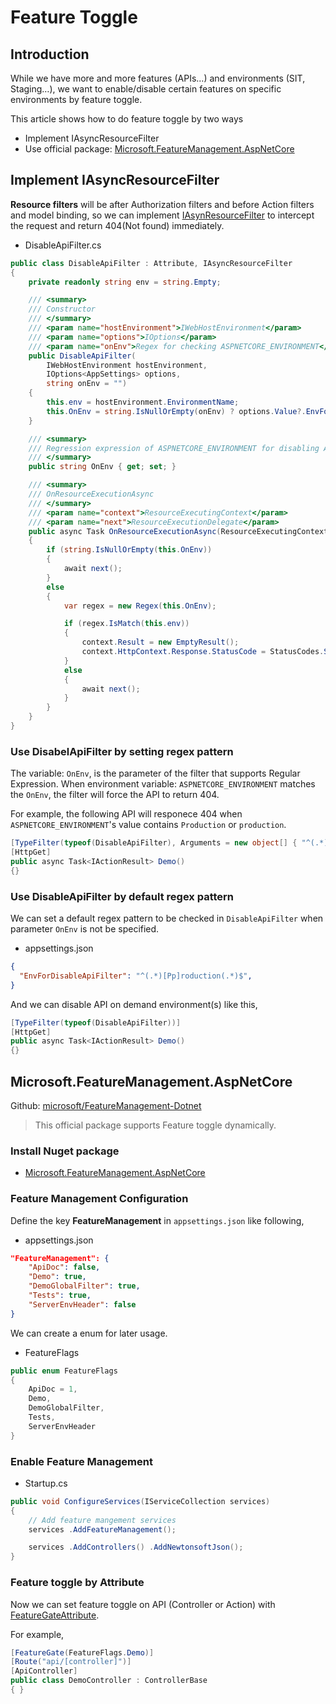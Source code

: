 # Feature Toggle

## Introduction

While we have more and more features (APIs…) and environments (SIT, Staging…), we want to enable/disable certain features on specific environments by feature toggle.

This article shows how to do feature toggle by two ways

- Implement IAsyncResourceFilter
- Use official package: [Microsoft.FeatureManagement.AspNetCore](https://github.com/microsoft/FeatureManagement-Dotnet)


## Implement IAsyncResourceFilter

**Resource filters** will be after Authorization filters and before Action filters and model binding, so we can implement [IAsynResourceFilter](https://docs.microsoft.com/zh-tw/dotnet/api/microsoft.aspnetcore.mvc.filters.iasyncresourcefilter) to intercept the request and return 404(Not found) immediately.


- DisableApiFilter.cs

```csharp
public class DisableApiFilter : Attribute, IAsyncResourceFilter
{
    private readonly string env = string.Empty;

    /// <summary>
    /// Constructor
    /// </summary>
    /// <param name="hostEnvironment">IWebHostEnvironment</param>
    /// <param name="options">IOptions</param>
    /// <param name="onEnv">Regex for checking ASPNETCORE_ENVIRONMENT</param>
    public DisableApiFilter(
        IWebHostEnvironment hostEnvironment,
        IOptions<AppSettings> options,
        string onEnv = "")
    {
        this.env = hostEnvironment.EnvironmentName;
        this.OnEnv = string.IsNullOrEmpty(onEnv) ? options.Value?.EnvForDisableApiFilter : onEnv;
    }

    /// <summary>
    /// Regression expression of ASPNETCORE_ENVIRONMENT for disabling API
    /// </summary>
    public string OnEnv { get; set; }

    /// <summary>
    /// OnResourceExecutionAsync
    /// </summary>
    /// <param name="context">ResourceExecutingContext</param>
    /// <param name="next">ResourceExecutionDelegate</param>
    public async Task OnResourceExecutionAsync(ResourceExecutingContext context, ResourceExecutionDelegate next)
    {
        if (string.IsNullOrEmpty(this.OnEnv))
        {
            await next();
        }
        else
        {
            var regex = new Regex(this.OnEnv);

            if (regex.IsMatch(this.env))
            {
                context.Result = new EmptyResult();
                context.HttpContext.Response.StatusCode = StatusCodes.Status404NotFound;
            }
            else
            {
                await next();
            }
        }
    }
}
```


### Use DisabelApiFilter by setting regex pattern

The variable: `OnEnv`, is the parameter of the filter that supports Regular Expression.
When environment variable: `ASPNETCORE_ENVIRONMENT` matches the `OnEnv`, the filter will force the API to return 404.

For example, the following API will responece 404 when `ASPNETCORE_ENVIRONMENT`'s value contains `Production` or `production`.

```csharp
[TypeFilter(typeof(DisableApiFilter), Arguments = new object[] { "^(.*)[Pp]roduction(.*)$" })]
[HttpGet]
public async Task<IActionResult> Demo()
{}
```

### Use DisableApiFilter by default regex pattern

We can set a default regex pattern to be checked in `DisableApiFilter` when parameter `OnEnv` is not be specified.

- appsettings.json

```json
{
  "EnvForDisableApiFilter": "^(.*)[Pp]roduction(.*)$",
}
```

And we can disable API on demand environment(s) like this,

```csharp
[TypeFilter(typeof(DisableApiFilter))]
[HttpGet]
public async Task<IActionResult> Demo()
{}
```




## Microsoft.FeatureManagement.AspNetCore

Github: [microsoft/FeatureManagement-Dotnet](https://github.com/microsoft/FeatureManagement-Dotnet)

> This official package supports Feature toggle dynamically.

### Install Nuget package

- [Microsoft.FeatureManagement.AspNetCore](https://www.nuget.org/packages/Microsoft.FeatureManagement.AspNetCore)


### Feature Management Configuration

Define the key **FeatureManagement** in `appsettings.json` like following,


- appsettings.json

```json
"FeatureManagement": {
    "ApiDoc": false,
    "Demo": true,
    "DemoGlobalFilter": true,
    "Tests": true,
    "ServerEnvHeader": false
}
```

We can create a enum for later usage.

- FeatureFlags

```csharp
public enum FeatureFlags
{
    ApiDoc = 1,
    Demo,
    DemoGlobalFilter,
    Tests,
    ServerEnvHeader
}
```



### Enable Feature Management

- Startup.cs

```csharp
public void ConfigureServices(IServiceCollection services)
{
    // Add feature mangement services 
    services .AddFeatureManagement();

    services .AddControllers() .AddNewtonsoftJson();
}
```



### Feature toggle by Attribute

Now we can set feature toggle on API (Controller or Action) with [FeatureGateAttribute](https://github.com/microsoft/FeatureManagement-Dotnet/blob/main/src/Microsoft.FeatureManagement.AspNetCore/FeatureGateAttribute.cs).

For example,

```csharp
[FeatureGate(FeatureFlags.Demo)]
[Route("api/[controller]")]
[ApiController]
public class DemoController : ControllerBase
{ }
```

